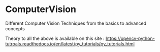 # ComputerVision
Different Computer Vision Techniques from the basics to advanced concepts


Theory to all the above is available on this site : https://opencv-python-tutroals.readthedocs.io/en/latest/py_tutorials/py_tutorials.html
